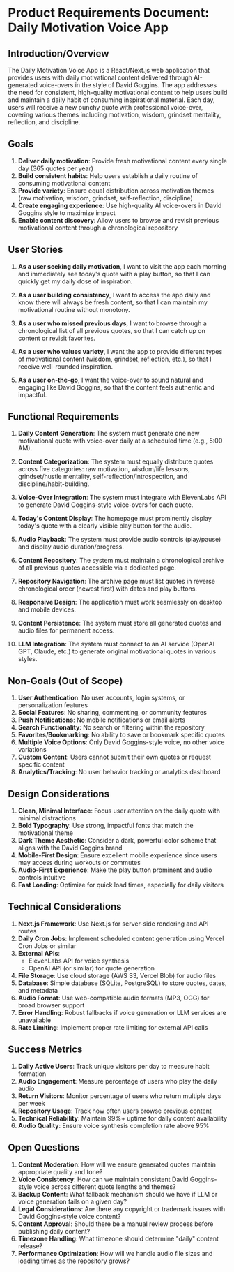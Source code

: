 # Product Requirements Document: Daily Motivation Voice App

## Introduction/Overview

The Daily Motivation Voice App is a React/Next.js web application that provides users with daily motivational content delivered through AI-generated voice-overs in the style of David Goggins. The app addresses the need for consistent, high-quality motivational content to help users build and maintain a daily habit of consuming inspirational material. Each day, users will receive a new punchy quote with professional voice-over, covering various themes including motivation, wisdom, grindset mentality, reflection, and discipline.

## Goals

1. **Deliver daily motivation**: Provide fresh motivational content every single day (365 quotes per year)
2. **Build consistent habits**: Help users establish a daily routine of consuming motivational content
3. **Provide variety**: Ensure equal distribution across motivation themes (raw motivation, wisdom, grindset, self-reflection, discipline)
4. **Create engaging experience**: Use high-quality AI voice-overs in David Goggins style to maximize impact
5. **Enable content discovery**: Allow users to browse and revisit previous motivational content through a chronological repository

## User Stories

1. **As a user seeking daily motivation**, I want to visit the app each morning and immediately see today's quote with a play button, so that I can quickly get my daily dose of inspiration.

2. **As a user building consistency**, I want to access the app daily and know there will always be fresh content, so that I can maintain my motivational routine without monotony.

3. **As a user who missed previous days**, I want to browse through a chronological list of all previous quotes, so that I can catch up on content or revisit favorites.

4. **As a user who values variety**, I want the app to provide different types of motivational content (wisdom, grindset, reflection, etc.), so that I receive well-rounded inspiration.

5. **As a user on-the-go**, I want the voice-over to sound natural and engaging like David Goggins, so that the content feels authentic and impactful.

## Functional Requirements

1. **Daily Content Generation**: The system must generate one new motivational quote with voice-over daily at a scheduled time (e.g., 5:00 AM).

2. **Content Categorization**: The system must equally distribute quotes across five categories: raw motivation, wisdom/life lessons, grindset/hustle mentality, self-reflection/introspection, and discipline/habit-building.

3. **Voice-Over Integration**: The system must integrate with ElevenLabs API to generate David Goggins-style voice-overs for each quote.

4. **Today's Content Display**: The homepage must prominently display today's quote with a clearly visible play button for the audio.

5. **Audio Playback**: The system must provide audio controls (play/pause) and display audio duration/progress.

6. **Content Repository**: The system must maintain a chronological archive of all previous quotes accessible via a dedicated page.

7. **Repository Navigation**: The archive page must list quotes in reverse chronological order (newest first) with dates and play buttons.

8. **Responsive Design**: The application must work seamlessly on desktop and mobile devices.

9. **Content Persistence**: The system must store all generated quotes and audio files for permanent access.

10. **LLM Integration**: The system must connect to an AI service (OpenAI GPT, Claude, etc.) to generate original motivational quotes in various styles.

## Non-Goals (Out of Scope)

1. **User Authentication**: No user accounts, login systems, or personalization features
2. **Social Features**: No sharing, commenting, or community features
3. **Push Notifications**: No mobile notifications or email alerts
4. **Search Functionality**: No search or filtering within the repository
5. **Favorites/Bookmarking**: No ability to save or bookmark specific quotes
6. **Multiple Voice Options**: Only David Goggins-style voice, no other voice variations
7. **Custom Content**: Users cannot submit their own quotes or request specific content
8. **Analytics/Tracking**: No user behavior tracking or analytics dashboard

## Design Considerations

1. **Clean, Minimal Interface**: Focus user attention on the daily quote with minimal distractions
2. **Bold Typography**: Use strong, impactful fonts that match the motivational theme
3. **Dark Theme Aesthetic**: Consider a dark, powerful color scheme that aligns with the David Goggins brand
4. **Mobile-First Design**: Ensure excellent mobile experience since users may access during workouts or commutes
5. **Audio-First Experience**: Make the play button prominent and audio controls intuitive
6. **Fast Loading**: Optimize for quick load times, especially for daily visitors

## Technical Considerations

1. **Next.js Framework**: Use Next.js for server-side rendering and API routes
2. **Daily Cron Jobs**: Implement scheduled content generation using Vercel Cron Jobs or similar
3. **External APIs**:
   - ElevenLabs API for voice synthesis
   - OpenAI API (or similar) for quote generation
4. **File Storage**: Use cloud storage (AWS S3, Vercel Blob) for audio files
5. **Database**: Simple database (SQLite, PostgreSQL) to store quotes, dates, and metadata
6. **Audio Format**: Use web-compatible audio formats (MP3, OGG) for broad browser support
7. **Error Handling**: Robust fallbacks if voice generation or LLM services are unavailable
8. **Rate Limiting**: Implement proper rate limiting for external API calls

## Success Metrics

1. **Daily Active Users**: Track unique visitors per day to measure habit formation
2. **Audio Engagement**: Measure percentage of users who play the daily audio
3. **Return Visitors**: Monitor percentage of users who return multiple days per week
4. **Repository Usage**: Track how often users browse previous content
5. **Technical Reliability**: Maintain 99%+ uptime for daily content availability
6. **Audio Quality**: Ensure voice synthesis completion rate above 95%

## Open Questions

1. **Content Moderation**: How will we ensure generated quotes maintain appropriate quality and tone?
2. **Voice Consistency**: How can we maintain consistent David Goggins-style voice across different quote lengths and themes?
3. **Backup Content**: What fallback mechanism should we have if LLM or voice generation fails on a given day?
4. **Legal Considerations**: Are there any copyright or trademark issues with David Goggins-style voice content?
5. **Content Approval**: Should there be a manual review process before publishing daily content?
6. **Timezone Handling**: What timezone should determine "daily" content release?
7. **Performance Optimization**: How will we handle audio file sizes and loading times as the repository grows?
